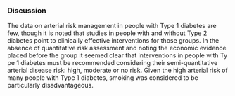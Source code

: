 ### Discussion
The data on arterial risk management in people with Type 1 diabetes are few, though it is noted that studies in people with and without Type 2 diabetes point to clinically effective interventions for those groups. In the absence of quantitative risk assessment and noting the economic evidence placed before the group it seemed clear that interventions in people with Ty pe 1 diabetes must be recommended considering their semi-quantitative arterial disease risk: high, moderate or no risk. Given the high arterial risk of many people with Type 1 diabetes, smoking was considered to be particularly disadvantageous.
